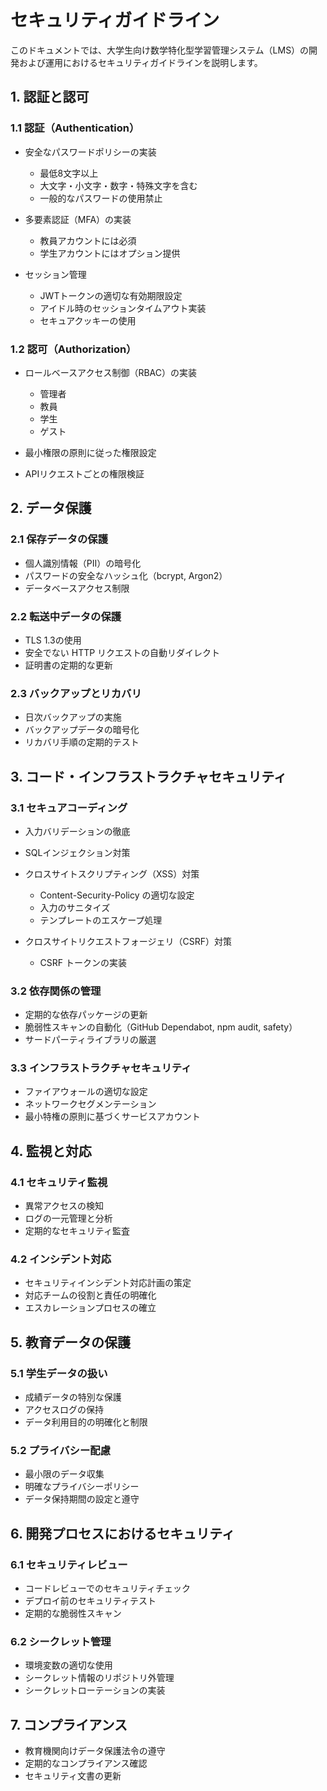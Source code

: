 # セキュリティガイドライン

このドキュメントでは、大学生向け数学特化型学習管理システム（LMS）の開発および運用におけるセキュリティガイドラインを説明します。

## 1. 認証と認可

### 1.1 認証（Authentication）

- 安全なパスワードポリシーの実装
  - 最低8文字以上
  - 大文字・小文字・数字・特殊文字を含む
  - 一般的なパスワードの使用禁止

- 多要素認証（MFA）の実装
  - 教員アカウントには必須
  - 学生アカウントにはオプション提供

- セッション管理
  - JWTトークンの適切な有効期限設定
  - アイドル時のセッションタイムアウト実装
  - セキュアクッキーの使用

### 1.2 認可（Authorization）

- ロールベースアクセス制御（RBAC）の実装
  - 管理者
  - 教員
  - 学生
  - ゲスト

- 最小権限の原則に従った権限設定
- APIリクエストごとの権限検証

## 2. データ保護

### 2.1 保存データの保護

- 個人識別情報（PII）の暗号化
- パスワードの安全なハッシュ化（bcrypt, Argon2）
- データベースアクセス制限

### 2.2 転送中データの保護

- TLS 1.3の使用
- 安全でない HTTP リクエストの自動リダイレクト
- 証明書の定期的な更新

### 2.3 バックアップとリカバリ

- 日次バックアップの実施
- バックアップデータの暗号化
- リカバリ手順の定期的テスト

## 3. コード・インフラストラクチャセキュリティ

### 3.1 セキュアコーディング

- 入力バリデーションの徹底
- SQLインジェクション対策
- クロスサイトスクリプティング（XSS）対策
  - Content-Security-Policy の適切な設定
  - 入力のサニタイズ
  - テンプレートのエスケープ処理

- クロスサイトリクエストフォージェリ（CSRF）対策
  - CSRF トークンの実装

### 3.2 依存関係の管理

- 定期的な依存パッケージの更新
- 脆弱性スキャンの自動化（GitHub Dependabot, npm audit, safety）
- サードパーティライブラリの厳選

### 3.3 インフラストラクチャセキュリティ

- ファイアウォールの適切な設定
- ネットワークセグメンテーション
- 最小特権の原則に基づくサービスアカウント

## 4. 監視と対応

### 4.1 セキュリティ監視

- 異常アクセスの検知
- ログの一元管理と分析
- 定期的なセキュリティ監査

### 4.2 インシデント対応

- セキュリティインシデント対応計画の策定
- 対応チームの役割と責任の明確化
- エスカレーションプロセスの確立

## 5. 教育データの保護

### 5.1 学生データの扱い

- 成績データの特別な保護
- アクセスログの保持
- データ利用目的の明確化と制限

### 5.2 プライバシー配慮

- 最小限のデータ収集
- 明確なプライバシーポリシー
- データ保持期間の設定と遵守

## 6. 開発プロセスにおけるセキュリティ

### 6.1 セキュリティレビュー

- コードレビューでのセキュリティチェック
- デプロイ前のセキュリティテスト
- 定期的な脆弱性スキャン

### 6.2 シークレット管理

- 環境変数の適切な使用
- シークレット情報のリポジトリ外管理
- シークレットローテーションの実装

## 7. コンプライアンス

- 教育機関向けデータ保護法令の遵守
- 定期的なコンプライアンス確認
- セキュリティ文書の更新
